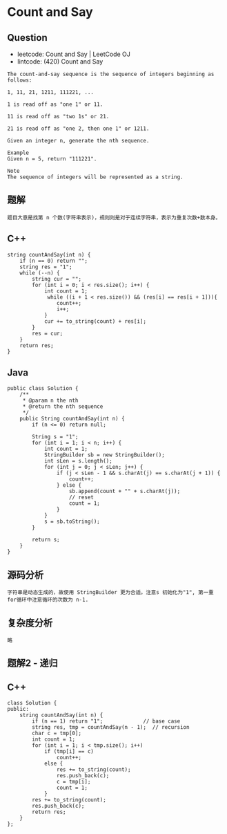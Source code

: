 # Count and Say

## Question

- leetcode: Count and Say | LeetCode OJ
- lintcode: (420) Count and Say

```
The count-and-say sequence is the sequence of integers beginning as follows:

1, 11, 21, 1211, 111221, ...

1 is read off as "one 1" or 11.

11 is read off as "two 1s" or 21.

21 is read off as "one 2, then one 1" or 1211.

Given an integer n, generate the nth sequence.

Example
Given n = 5, return "111221".

Note
The sequence of integers will be represented as a string.
```

## 题解

    题目大意是找第 n 个数(字符串表示)，规则则是对于连续字符串，表示为重复次数+数本身。
    
    
## C++

    string countAndSay(int n) {
        if (n == 0) return "";
        string res = "1";
        while (--n) {
            string cur = "";
            for (int i = 0; i < res.size(); i++) {
                int count = 1;
                 while ((i + 1 < res.size()) && (res[i] == res[i + 1])){
                    count++;   
                    i++;
                }
                cur += to_string(count) + res[i];
            }
            res = cur;
        }
        return res;
    }
    
## Java

    public class Solution {
        /**
         * @param n the nth
         * @return the nth sequence
         */
        public String countAndSay(int n) {
            if (n <= 0) return null;
    
            String s = "1";
            for (int i = 1; i < n; i++) {
                int count = 1;
                StringBuilder sb = new StringBuilder();
                int sLen = s.length();
                for (int j = 0; j < sLen; j++) {
                    if (j < sLen - 1 && s.charAt(j) == s.charAt(j + 1)) {
                        count++;
                    } else {
                        sb.append(count + "" + s.charAt(j));
                        // reset
                        count = 1;
                    }
                }
                s = sb.toString();
            }
    
            return s;
        }
    }
    
## 源码分析

    字符串是动态生成的，故使用 StringBuilder 更为合适。注意s 初始化为"1", 第一重 for循环中注意循环的次数为 n-1.

## 复杂度分析

    略

## 题解2 - 递归

## C++

    class Solution {
    public:
        string countAndSay(int n) {
            if (n == 1) return "1";             // base case
            string res, tmp = countAndSay(n - 1);  // recursion
            char c = tmp[0];
            int count = 1;
            for (int i = 1; i < tmp.size(); i++)
                if (tmp[i] == c)
                    count++;
                else {
                    res += to_string(count);
                    res.push_back(c);
                    c = tmp[i];
                    count = 1;
                }
            res += to_string(count);
            res.push_back(c);
            return res;
        }
    };